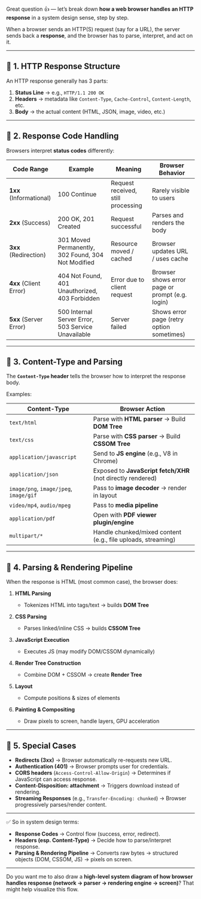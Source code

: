 Great question 👍 — let’s break down **how a web browser handles an HTTP response** in a system design sense, step by step.

When a browser sends an HTTP(S) request (say for a URL), the server sends back a **response**, and the browser has to parse, interpret, and act on it.

---

## 🔹 1. HTTP Response Structure

An HTTP response generally has 3 parts:

1. **Status Line** → e.g., `HTTP/1.1 200 OK`
2. **Headers** → metadata like `Content-Type`, `Cache-Control`, `Content-Length`, etc.
3. **Body** → the actual content (HTML, JSON, image, video, etc.)

---

## 🔹 2. Response Code Handling

Browsers interpret **status codes** differently:

| Code Range              | Example                                            | Meaning                            | Browser Behavior                                |
| ----------------------- | -------------------------------------------------- | ---------------------------------- | ----------------------------------------------- |
| **1xx** (Informational) | 100 Continue                                       | Request received, still processing | Rarely visible to users                         |
| **2xx** (Success)       | 200 OK, 201 Created                                | Request successful                 | Parses and renders the body                     |
| **3xx** (Redirection)   | 301 Moved Permanently, 302 Found, 304 Not Modified | Resource moved / cached            | Browser updates URL / uses cache                |
| **4xx** (Client Error)  | 404 Not Found, 401 Unauthorized, 403 Forbidden     | Error due to client request        | Browser shows error page or prompt (e.g. login) |
| **5xx** (Server Error)  | 500 Internal Server Error, 503 Service Unavailable | Server failed                      | Shows error page (retry option sometimes)       |

---

## 🔹 3. Content-Type and Parsing

The **`Content-Type` header** tells the browser how to interpret the response body.

Examples:

| Content-Type                           | Browser Action                                               |
| -------------------------------------- | ------------------------------------------------------------ |
| `text/html`                            | Parse with **HTML parser** → Build **DOM Tree**              |
| `text/css`                             | Parse with **CSS parser** → Build **CSSOM Tree**             |
| `application/javascript`               | Send to **JS engine** (e.g., V8 in Chrome)                   |
| `application/json`                     | Exposed to **JavaScript fetch/XHR** (not directly rendered)  |
| `image/png`, `image/jpeg`, `image/gif` | Pass to **image decoder** → render in layout                 |
| `video/mp4`, `audio/mpeg`              | Pass to **media pipeline**                                   |
| `application/pdf`                      | Open with **PDF viewer plugin/engine**                       |
| `multipart/*`                          | Handle chunked/mixed content (e.g., file uploads, streaming) |

---

## 🔹 4. Parsing & Rendering Pipeline

When the response is HTML (most common case), the browser does:

1. **HTML Parsing**

   * Tokenizes HTML into tags/text → builds **DOM Tree**

2. **CSS Parsing**

   * Parses linked/inline CSS → builds **CSSOM Tree**

3. **JavaScript Execution**

   * Executes JS (may modify DOM/CSSOM dynamically)

4. **Render Tree Construction**

   * Combine DOM + CSSOM → create **Render Tree**

5. **Layout**

   * Compute positions & sizes of elements

6. **Painting & Compositing**

   * Draw pixels to screen, handle layers, GPU acceleration

---

## 🔹 5. Special Cases

* **Redirects (3xx)** → Browser automatically re-requests new URL.
* **Authentication (401)** → Browser prompts user for credentials.
* **CORS headers** (`Access-Control-Allow-Origin`) → Determines if JavaScript can access response.
* **Content-Disposition: attachment** → Triggers download instead of rendering.
* **Streaming Responses** (e.g., `Transfer-Encoding: chunked`) → Browser progressively parses/render content.

---

✅ So in system design terms:

* **Response Codes** → Control flow (success, error, redirect).
* **Headers (esp. Content-Type)** → Decide how to parse/interpret response.
* **Parsing & Rendering Pipeline** → Converts raw bytes → structured objects (DOM, CSSOM, JS) → pixels on screen.

---

Do you want me to also draw a **high-level system diagram of how browser handles response (network → parser → rendering engine → screen)**? That might help visualize this flow.
